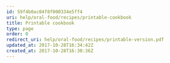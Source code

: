 ```yaml
---
id: 59f4b0ac04f8f000334e5ff4
uri: help/oral-food/recipes/printable-cookbook
title: Printable cookbook
type: page
order: 0
redirect_uri: help/oral-food/recipes/printable-version.pdf
updated_at: 2017-10-28T16:34:42Z
created_at: 2017-10-28T16:30:36Z
---
```


